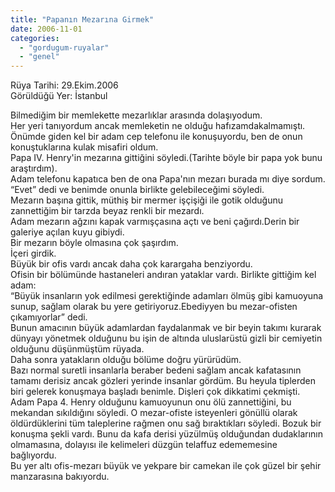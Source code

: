 ```yaml
---
title: "Papanın Mezarına Girmek"
date: 2006-11-01
categories: 
  - "gordugum-ruyalar"
  - "genel"
---
```


Rüya Tarihi: 29.Ekim.2006  
Görüldüğü Yer: İstanbul  
  
Bilmediğim bir memlekette mezarlıklar arasında dolaşıyodum.  
Her yeri tanıyordum ancak memleketin ne olduğu hafızamdakalmamıştı.  
Önümde giden kel bir adam cep telefonu ile konuşuyordu, ben de onun konuştuklarına kulak misafiri oldum.  
Papa IV. Henry'in mezarına gittiğini söyledi.(Tarihte böyle bir papa yok bunu araştırdım).  
Adam telefonu kapatıca ben de ona Papa'nın mezarı burada mı diye sordum.  
“Evet” dedi ve benimde onunla birlikte gelebileceğimi söyledi.  
Mezarın başına gittik, müthiş bir mermer işçişiği ile gotik olduğunu zannettiğim bir tarzda beyaz renkli bir mezardı.  
Adam mezarın ağzını kapak varmışçasına açtı ve beni çağırdı.Derin bir galeriye açılan kuyu gibiydi.  
Bir mezarın böyle olmasına çok şaşırdım.  
İçeri girdik.  
Büyük bir ofis vardı ancak daha çok karargaha benziyordu.  
Ofisin bir bölümünde hastaneleri andıran yataklar vardı. Birlikte gittiğim kel adam:  
“Büyük insanların yok edilmesi gerektiğinde adamları ölmüş gibi kamuoyuna sunup, sağlam olarak bu yere getiriyoruz.Ebediyyen bu mezar-ofisten çıkamıyorlar” dedi.  
Bunun amacının büyük adamlardan faydalanmak ve bir beyin takımı kurarak dünyayı yönetmek olduğunu bu işin de altında uluslarüstü gizli bir cemiyetin olduğunu düşünmüştüm rüyada.  
Daha sonra yatakların olduğu bölüme doğru yürürüdüm.  
Bazı normal suretli insanlarla beraber bedeni sağlam ancak kafatasının tamamı derisiz ancak gözleri yerinde insanlar gördüm. Bu heyula tiplerden biri gelerek konuşmaya başladı benimle. Dişleri çok dikkatimi çekmişti. Adam Papa 4. Henry olduğunu kamuoyunun onu ölü zannettiğini, bu mekandan sıkıldığını söyledi. O mezar-ofiste isteyenleri gönüllü olarak öldürdüklerini tüm taleplerine rağmen onu sağ bıraktıkları söyledi. Bozuk bir konuşma şekli vardı. Bunu da kafa derisi yüzülmüş olduğundan dudaklarının olmamasına, dolayısı ile kelimeleri düzgün telaffuz edememesine bağlıyordu.  
Bu yer altı ofis-mezarı büyük ve yekpare bir camekan ile çok güzel bir şehir manzarasına bakıyordu.

